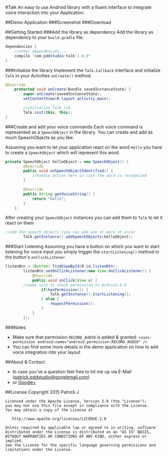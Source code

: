 #Talk
An easy to use Android library with a fluent interface to integrate voice interaction into your Application.

##Demo Application
###Screenshot
###Download

##Getting Started
###Add the library as dependency
Add the library as dependency to your `build.gradle` file.

```java
dependencies {
	//other dependencies...
	compile 'com.pddstudio:talk:1.0.0'
}
```

###Initialize the library
Implement the `Talk.Callback` interface and initialize `Talk` in your Activities `onCreate()` method.

```java
@Override
    protected void onCreate(Bundle savedInstanceState) {
        super.onCreate(savedInstanceState);
        setContentView(R.layout.activity_main);

        //initialize Talk lib
        Talk.init(this, this);
}
```
###Create and add your voice commands
Each voice command is represented as a `SpeechObject` in the library.
You can create and add as much SpeechObjects as you like.

Assuming you want to let your application react on the word `Hello` you have to create a `SpeechObject` which will represent this word.

```java
private SpeechObject helloObject = new SpeechObject() {
        @Override
        public void onSpeechObjectIdentified() {
            //handle action here in case the word is recognized
        }

        @Override
        public String getVoiceString() {
            return "hello";
        }
    };
```

After creating your `SpeechObject` instances you can add them to `Talk` to let it react on them

```java
//add the speech objects (you can add one or more at once)
        Talk.getInstance().addSpeechObjects(helloObject);
```

###Start Listening
Assuming you have a button on which you want to start listening for voice input you simply trigger the `startListening()` method in the button's `onClickListener`.

```java
listenBtn = (Button) findViewById(R.id.listenBtn);
        listenBtn.setOnClickListener(new View.OnClickListener() {
            @Override
            public void onClick(View v) {
		//make sure to check permission on Android 6.0
                if(hasPermission()) {
                    Talk.getInstance().startListening();
                } else {
                    requestPermission();
                }
            }
        });
```

###Notes
- Make sure that permission `RECORD_AUDIO` is added & granted:  `<uses-permission android:name="android.permission.RECORD_AUDIO" />` 
- You can find some more details in the demo application on how to add voice integration into your layout

##About & Contact
- In case you've a question feel free to hit me up via E-Mail (patrick.pddstudio@googlemail.com) 
- or [Google+](http://plus.google.com/+PatrickJung42)

##License
    Copyright 2015 Patrick J

    Licensed under the Apache License, Version 2.0 (the "License");
    you may not use this file except in compliance with the License.
    You may obtain a copy of the License at

       http://www.apache.org/licenses/LICENSE-2.0

    Unless required by applicable law or agreed to in writing, software
    distributed under the License is distributed on an "AS IS" BASIS,
    WITHOUT WARRANTIES OR CONDITIONS OF ANY KIND, either express or implied.
    See the License for the specific language governing permissions and
    limitations under the License.